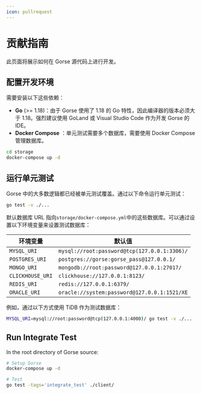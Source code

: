 ```yaml
---
icon: pullrequest
---
```


# 贡献指南

此页面将展示如何在 Gorse 源代码上进行开发。

## 配置开发环境

需要安装以下这些依赖：

- **Go** (&gt;= 1.18)：由于 Gorse 使用了 1.18 的 Go 特性，因此编译器的版本必须大于 1.18。强烈建议使用 GoLand 或 Visual Studio Code 作为开发 Gorse 的 IDE。
- **Docker Compose** ：单元测试需要多个数据库，需要使用 Docker Compose 管理数据库。

```bash
cd storage
docker-compose up -d
```

## 运行单元测试

Gorse 中的大多数逻辑都已经被单元测试覆盖。通过以下命令运行单元测试：

```bash
go test -v ./...
```

默认数据库 URL 指向`storage/docker-compose.yml`中的这些数据库。可以通过设置以下环境变量来设置测试数据库：

环境变量 | 默认值
--- | ---
`MYSQL_URI` | `mysql://root:password@tcp(127.0.0.1:3306)/`
`POSTGRES_URI` | `postgres://gorse:gorse_pass@127.0.0.1/`
`MONGO_URI` | `mongodb://root:password@127.0.0.1:27017/`
`CLICKHOUSE_URI` | `clickhouse://127.0.0.1:8123/`
`REDIS_URI` | `redis://127.0.0.1:6379/`
`ORACLE_URI` | `oracle://system:password@127.0.0.1:1521/XE`

例如，通过以下方式使用 TiDB 作为测试数据库：

```bash
MYSQL_URI=mysql://root:password@tcp(127.0.0.1:4000)/ go test -v ./...
```

## Run Integrate Test

In the root directory of Gorse source:

```bash
# Setup Gorse
docker-compose up -d

# Test
go test -tags='integrate_test' ./client/
```
